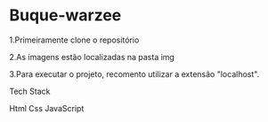# Buque-warzee

1.Primeiramente clone o repositório

2.As imagens estão localizadas na pasta img

3.Para executar o projeto, recomento utilizar a extensão "localhost".

Tech Stack

Html
Css
JavaScript
